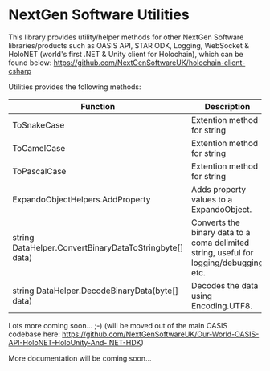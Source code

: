 ﻿# NextGen Software Utilities

This library provides utility/helper methods for other NextGen Software libraries/products such as OASIS API, STAR ODK, Logging, WebSocket & HoloNET (world's first .NET & Unity client for Holochain), which can be found below:
https://github.com/NextGenSoftwareUK/holochain-client-csharp

Utilities provides the following methods:

|Function|Description|
|--------|-----------|
|ToSnakeCase|Extention method for string|
|ToCamelCase|Extention method for string|
|ToPascalCase|Extention method for string|
|ExpandoObjectHelpers.AddProperty | Adds property values to a ExpandoObject.
|string DataHelper.ConvertBinaryDataToStringbyte[] data)|Converts the binary data to a coma delimited string, useful for logging/debugging etc.|
|string DataHelper.DecodeBinaryData(byte[] data)|Decodes the data using Encoding.UTF8.|

Lots more coming soon... ;-) (will be moved out of the main OASIS codebase here: https://github.com/NextGenSoftwareUK/Our-World-OASIS-API-HoloNET-HoloUnity-And-.NET-HDK)

More documentation will be coming soon...